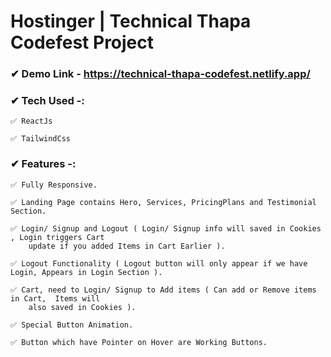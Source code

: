# Hostinger | Technical Thapa Codefest Project

### ✔ Demo Link - https://technical-thapa-codefest.netlify.app/

### ✔ Tech Used -:

    ✅ ReactJs

    ✅ TailwindCss

### ✔ Features -:

    ✅ Fully Responsive.

    ✅ Landing Page contains Hero, Services, PricingPlans and Testimonial Section.

    ✅ Login/ Signup and Logout ( Login/ Signup info will saved in Cookies , Login triggers Cart
        update if you added Items in Cart Earlier ).
        
    ✅ Logout Functionality ( Logout button will only appear if we have Login, Appears in Login Section ).

    ✅ Cart, need to Login/ Signup to Add items ( Can add or Remove items in Cart,  Items will
        also saved in Cookies ).

    ✅ Special Button Animation.

    ✅ Button which have Pointer on Hover are Working Buttons.
